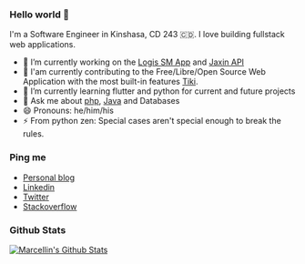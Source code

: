 ### Hello world 👋

I'm a Software Engineer in Kinshasa, CD 243 :congo_kinshasa:.
I love building fullstack web applications.

- 🔭 I’m currently working on the [Logis SM App](https://github.com/mmarcwabo/logissm) and [Jaxin API](https://github.com/mmarcwabo/jaxinapi)
- 👯 I'am currently contributing to the Free/Libre/Open Source Web Application with the most built-in features [Tiki](https://tiki.org).
- 🌱 I’m currently learning flutter and python for current and future projects
- 💬 Ask me about [php](https://php.net), [Java](https://java.com) and Databases
- 😄 Pronouns: he/him/his
- ⚡ From python zen: Special cases aren't special enough to break the rules.

### Ping me

- [Personal blog](https://wabo.work)
- [Linkedin](https://www.linkedin.com/in/marcellin-wabo/)
- [Twitter](https://twitter.com/marcwabo)
- [Stackoverflow](https://stackoverflow.com/users/11747307/marcellin-wabo)

### Github Stats

[![Marcellin's Github Stats](https://github-readme-stats.vercel.app/api?username=mmarcwabo&count_private=true&theme=default&show_icons=true)](https://github.com/mmarcwabo)
